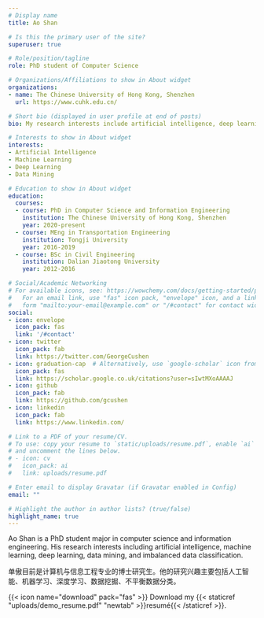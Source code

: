 ```yaml
---
# Display name
title: Ao Shan

# Is this the primary user of the site?
superuser: true

# Role/position/tagline
role: PhD student of Computer Science

# Organizations/Affiliations to show in About widget
organizations:
- name: The Chinese University of Hong Kong, Shenzhen
  url: https://www.cuhk.edu.cn/

# Short bio (displayed in user profile at end of posts)
bio: My research interests include artificial intelligence, deep learning, machine learning, mining, and imbalanced data classification.

# Interests to show in About widget
interests:
- Artificial Intelligence
- Machine Learning
- Deep Learning
- Data Mining

# Education to show in About widget
education:
  courses:
  - course: PhD in Computer Science and Information Engineering
    institution: The Chinese University of Hong Kong, Shenzhen
    year: 2020-present
  - course: MEng in Transportation Engineering
    institution: Tongji University
    year: 2016-2019
  - course: BSc in Civil Engineering
    institution: Dalian Jiaotong University
    year: 2012-2016

# Social/Academic Networking
# For available icons, see: https://wowchemy.com/docs/getting-started/page-builder/#icons
#   For an email link, use "fas" icon pack, "envelope" icon, and a link in the
#   form "mailto:your-email@example.com" or "/#contact" for contact widget.
social:
- icon: envelope
  icon_pack: fas
  link: '/#contact'
- icon: twitter
  icon_pack: fab
  link: https://twitter.com/GeorgeCushen
- icon: graduation-cap  # Alternatively, use `google-scholar` icon from `ai` icon pack
  icon_pack: fas
  link: https://scholar.google.co.uk/citations?user=sIwtMXoAAAAJ
- icon: github
  icon_pack: fab
  link: https://github.com/gcushen
- icon: linkedin
  icon_pack: fab
  link: https://www.linkedin.com/

# Link to a PDF of your resume/CV.
# To use: copy your resume to `static/uploads/resume.pdf`, enable `ai` icons in `params.toml`, 
# and uncomment the lines below.
# - icon: cv
#   icon_pack: ai
#   link: uploads/resume.pdf

# Enter email to display Gravatar (if Gravatar enabled in Config)
email: ""

# Highlight the author in author lists? (true/false)
highlight_name: true
---
```


Ao Shan is a PhD student major in computer science and information engineering. His research interests including artificial intelligence, machine learning, deep learning, data mining, and imbalanced data classification.

单傲目前是计算机与信息工程专业的博士研究生。他的研究兴趣主要包括人工智能、机器学习、深度学习、数据挖掘、不平衡数据分类。

{{< icon name="download" pack="fas" >}} Download my {{< staticref "uploads/demo_resume.pdf" "newtab" >}}resumé{{< /staticref >}}.

